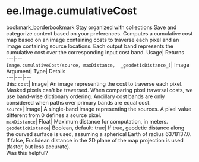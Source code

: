  
#  ee.Image.cumulativeCost 
bookmark_borderbookmark Stay organized with collections  Save and categorize content based on your preferences.
Computes a cumulative cost map based on an image containing costs to traverse each pixel and an image containing source locations. 
Each output band represents the cumulative cost over the corresponding input cost band.
Usage| Returns  
---|---  
`Image.cumulativeCost(source, maxDistance,  _geodeticDistance_)`| Image  
Argument| Type| Details  
---|---|---  
this: `cost`| Image| An image representing the cost to traverse each pixel. Masked pixels can't be traversed. When comparing pixel traversal costs, we use band-wise dictionary ordering. Ancillary cost bands are only considered when paths over primary bands are equal cost.  
`source`| Image| A single-band image representing the sources. A pixel value different from 0 defines a source pixel.  
`maxDistance`| Float| Maximum distance for computation, in meters.  
`geodeticDistance`| Boolean, default: true| If true, geodetic distance along the curved surface is used, assuming a spherical Earth of radius 6378137.0. If false, Euclidean distance in the 2D plane of the map projection is used (faster, but less accurate).  
Was this helpful?
